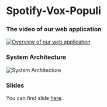 # Spotify-Vox-Populi

### The video of our web application

[![Overview of our web application](https://res.cloudinary.com/marcomontalbano/image/upload/v1665355012/video_to_markdown/images/google-drive--1rQabK50KjpHgOVJIBujoIZvRsUeB-Fd8-c05b58ac6eb4c4700831b2b3070cd403.jpg)](https://drive.google.com/file/d/1rQabK50KjpHgOVJIBujoIZvRsUeB-Fd8/view?pli=1 "Overview of our web application")


### System Architecture

![System Architecture](https://drive.google.com/uc?export=view&id=1KlD6P8LajFQzL_OHgEm0NheEkY4UjD9l)


### Slides

You can find slide [here]([https://link-url-here.org](https://docs.google.com/presentation/d/1IODAfQ1i6H0ijv9QEhyrWWIfELtlPjD7xQ1vL7c0nSM/edit?usp=sharing)).
